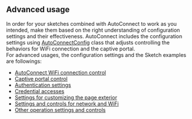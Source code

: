 ## Advanced usage

In order for your sketches combined with AutoConnect to work as you intended, make them based on the right understanding of configuration settings and their effectiveness. AutoConnect includes the configuration settings using [AutoConnectConfig](apiconfig.md) class that adjusts controlling the behaviors for WiFi connection and the captive portal.  
For advanced usages, the configuration settings and the Sketch examples are followings:

- [AutoConnect WiFi connection control](adconnection.md)
- [Captive portal control](adcpcontrol.md)
- [Authentication settings](adauthentication.md)
- [Credential accesses](adcredential.md)
- [Settings for customizing the page exterior](adexterior.md)
- [Settings and controls for network and WiFi](adnetwork.md)
- [Other operation settings and controls](adothers.md)
